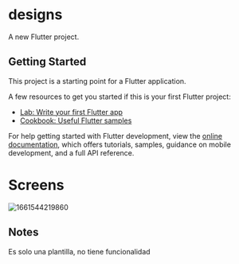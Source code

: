 # designs

A new Flutter project.

## Getting Started

This project is a starting point for a Flutter application.

A few resources to get you started if this is your first Flutter project:

- [Lab: Write your first Flutter app](https://docs.flutter.dev/get-started/codelab)
- [Cookbook: Useful Flutter samples](https://docs.flutter.dev/cookbook)

For help getting started with Flutter development, view the
[online documentation](https://docs.flutter.dev/), which offers tutorials,
samples, guidance on mobile development, and a full API reference.

# Screens

![1661544219860](https://user-images.githubusercontent.com/41923835/186982756-ccb9e831-31b5-43b0-aee2-47a2215575d7.jpg )

## Notes
Es solo una plantilla, no tiene funcionalidad
